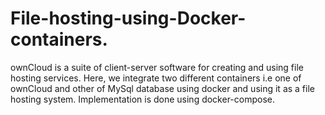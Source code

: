 # File-hosting-using-Docker-containers.
ownCloud is a suite of client-server software for creating and using file hosting services. Here, we integrate two different containers i.e one of ownCloud and other of MySql database using docker and using it as a file hosting system.
Implementation is done using docker-compose.
